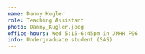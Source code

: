 ```yaml
---
name: Danny Kugler
role: Teaching Assistant
photo: Danny_Kugler.jpeg
office-hours: Wed 5:15-6:45pm in JMHH F96
info: Undergraduate student (SAS)
---
```

